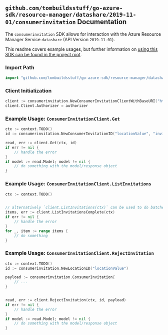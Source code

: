 
## `github.com/tombuildsstuff/go-azure-sdk/resource-manager/datashare/2019-11-01/consumerinvitation` Documentation

The `consumerinvitation` SDK allows for interaction with the Azure Resource Manager Service `datashare` (API Version `2019-11-01`).

This readme covers example usages, but further information on [using this SDK can be found in the project root](https://github.com/tombuildsstuff/go-azure-sdk/tree/main/docs).

### Import Path

```go
import "github.com/tombuildsstuff/go-azure-sdk/resource-manager/datashare/2019-11-01/consumerinvitation"
```


### Client Initialization

```go
client := consumerinvitation.NewConsumerInvitationClientWithBaseURI("https://management.azure.com")
client.Client.Authorizer = authorizer
```


### Example Usage: `ConsumerInvitationClient.Get`

```go
ctx := context.TODO()
id := consumerinvitation.NewConsumerInvitationID("locationValue", "invitationIdValue")

read, err := client.Get(ctx, id)
if err != nil {
	// handle the error
}
if model := read.Model; model != nil {
	// do something with the model/response object
}
```


### Example Usage: `ConsumerInvitationClient.ListInvitations`

```go
ctx := context.TODO()


// alternatively `client.ListInvitations(ctx)` can be used to do batched pagination
items, err := client.ListInvitationsComplete(ctx)
if err != nil {
	// handle the error
}
for _, item := range items {
	// do something
}
```


### Example Usage: `ConsumerInvitationClient.RejectInvitation`

```go
ctx := context.TODO()
id := consumerinvitation.NewLocationID("locationValue")

payload := consumerinvitation.ConsumerInvitation{
	// ...
}


read, err := client.RejectInvitation(ctx, id, payload)
if err != nil {
	// handle the error
}
if model := read.Model; model != nil {
	// do something with the model/response object
}
```
